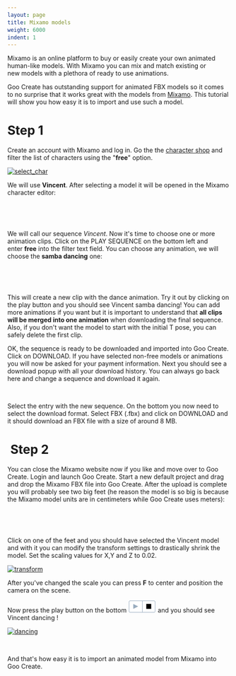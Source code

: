 ```yaml
---
layout: page
title: Mixamo models
weight: 6000
indent: 1
---
```

Mixamo is an online platform to buy or easily create your own animated human-like models. With Mixamo you can mix and match existing or new models with a plethora of ready to use animations.

Goo Create has outstanding support for animated FBX models so it comes to no surprise that it works great with the models from <a href="http://www.mixamo.com">Mixamo</a>. This tutorial will show you how easy it is to import and use such a model.
<h1>Step 1</h1>
Create an account with Mixamo and log in. Go the the <a href="https://www.mixamo.com/3d-characters">character shop</a> and filter the list of characters using the "<strong>free</strong>" option.

<a href="http://goocreate.com/wp-content/uploads/sites/3/2014/08/select_char.jpg"><img class="wp-image-966 aligncenter" src="http://goocreate.com/wp-content/uploads/sites/3/2014/08/select_char.jpg" alt="select_char" /></a>

We will use <strong>Vincent</strong>. After selecting a model it will be opened in the Mixamo character editor:

<a href="http://goocreate.com/wp-content/uploads/sites/3/2014/08/editor1.jpg"><img class="wp-image-975 aligncenter" src="http://goocreate.com/wp-content/uploads/sites/3/2014/08/editor1.jpg" alt="" /></a>

&nbsp;

We will call our sequence <em>Vincent</em>. Now it's time to choose one or more animation clips. Click on the PLAY SEQUENCE on the bottom left and enter <strong>free</strong> into the filter text field. You can choose any animation, we will choose the <strong>samba dancing</strong> one:

<a href="http://goocreate.com/wp-content/uploads/sites/3/2014/08/select_samba2.jpg"><img class="wp-image-977 aligncenter" src="http://goocreate.com/wp-content/uploads/sites/3/2014/08/select_samba2.jpg" alt="" /></a>

&nbsp;

This will create a new clip with the dance animation. Try it out by clicking on the play button and you should see Vincent samba dancing! You can add more animations if you want but it is important to understand that <strong>all clips will be merged into one animation</strong> when downloading the final sequence. Also, if you don't want the model to start with the initial T pose, you can safely delete the first clip.

OK, the sequence is ready to be downloaded and imported into Goo Create. Click on DOWNLOAD. If you have selected non-free models or animations you will now be asked for your payment information. Next you should see a download popup with all your download history. You can always go back here and change a sequence and download it again.

<a href="http://goocreate.com/wp-content/uploads/sites/3/2014/08/download1.jpg"><img class="wp-image-978 size-full aligncenter" src="http://goocreate.com/wp-content/uploads/sites/3/2014/08/download1.jpg" alt="" /></a>

Select the entry with the new sequence. On the bottom you now need to select the download format. Select FBX (.fbx) and click on DOWNLOAD and it should download an FBX file with a size of around 8 MB.
<h1> Step 2</h1>
You can close the Mixamo website now if you like and move over to Goo Create. Login and launch Goo Create. Start a new default project and drag and drop the Mixamo FBX file into Goo Create. After the upload is complete you will probably see two big feet (he reason the model is so big is because the Mixamo model units are in centimeters while Goo Create uses meters):

<a href="http://goocreate.com/wp-content/uploads/sites/3/2014/08/initial_import1.jpg"><img class="wp-image-979 aligncenter" src="http://goocreate.com/wp-content/uploads/sites/3/2014/08/initial_import1.jpg" alt="" /></a>

&nbsp;

Click on one of the feet and you should have selected the Vincent model and with it you can modify the transform settings to drastically shrink the model. Set the scaling values for X,Y and Z to 0.02.

<a href="http://goocreate.com/wp-content/uploads/sites/3/2014/08/transform.jpg"><img class="size-full wp-image-980 aligncenter" src="http://goocreate.com/wp-content/uploads/sites/3/2014/08/transform.jpg" alt="transform" /></a>

After you've changed the scale you can press <strong>F</strong> to center and position the camera on the scene.

Now press the play button on the bottom <a href="press_play.png"><img class="alignnone size-full wp-image-427" src="press_play.png" alt="press_play" /></a> and you should see Vincent dancing !

<a href="http://goocreate.com/wp-content/uploads/sites/3/2014/08/dancing.jpg"><img class="size-full wp-image-981 aligncenter" src="http://goocreate.com/wp-content/uploads/sites/3/2014/08/dancing.jpg" alt="dancing" /></a>

&nbsp;

And that's how easy it is to import an animated model from Mixamo into Goo Create.